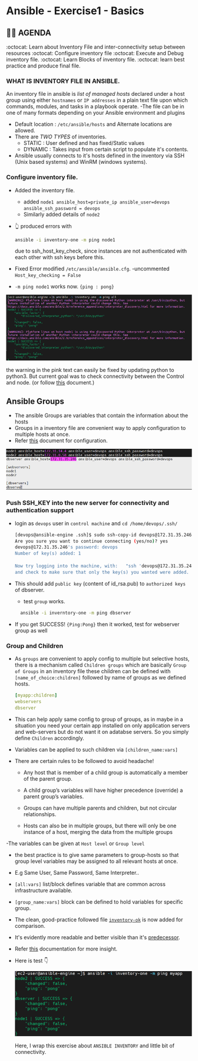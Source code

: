 # Ansible - Exercise1 - Basics

## :technologist: AGENDA

  :octocat: Learn about Inventory File and inter-connectivity setup between resources
  :octocat: Configure inventory file
  :octocat: Execute and Debug inventory file.
  :octocat: Learn Blocks of inventory file.
  :octocat: learn best practice and produce final file.

### WHAT IS INVENTORY FILE IN ANSIBLE.

An inventory file in ansible is _list of managed hosts_ declared under a host group using either `hostnames` or `IP addresses` in a plain text file upon which commands, modules, and tasks in a playbook operate.
-The file can be in one of many formats depending on your Ansible environment and plugins

- Default location : `/etc/ansible/hosts` and Alternate locations are allowed.
- There are _TWO TYPES_ of inventories.
  - STATIC : User defined and has fixed/Static values
  - DYNAMIC : Takes input from certain script to populate it's contents.
- Ansible usually connects to it's hosts defined in the inventory via SSH (Unix based systems) and WinRM (windows systems).

### Configure inventory file.

- Added the inventory file.
  - added `node1 ansible_host=private_ip ansible_user=devops ansible_ssh_password = devops`
  - Similarly added details of `node2`
- :point_up_2: produced errors with

  ```bash
  ansible -i inventory-one -m ping node1
  ```

  due to ssh_host_key_check, since instances are not authenticated with each other with ssh keys before this.

- Fixed Error
  modified `/etc/ansible/ansible.cfg`.
  -uncommented `Host_key_checking = False`

- `-m ping node1` works now. `{ping : pong}`

![Ping Success](/Exercise1/assets/Ping%20Sucess%20nodes.png "a title")

the warning in the pink text can easily be fixed by updating python to python3. But current goal was to check connectivity between the Control and node.
(or follow [this](https://docs.ansible.com/ansible/latest/reference_appendices/interpreter_discovery.html) document.)

## Ansible Groups

- The ansible Groups are variables that contain the information about the hosts
- Groups in a inventory file are convenient way to apply configuration to multiple hosts at once.
- Refer [this](https://docs.ansible.com/ansible/latest/user_guide/intro_inventory.html#assigning-a-variable-to-many-machines-group-variables) document for configuration.

![Server Added](/Exercise1/assets/added%20db%20server.png "server added")

### Push SSH_KEY into the new server for connectivity and authentication support

- login as `devops` user in `control machine` and `cd /home/devops/.ssh/`

  ```bash
  [devops@ansible-engine .ssh]$ sudo ssh-copy-id devops@172.31.35.246   #private_ip_dbserver
  Are you sure you want to continue connecting (yes/no)? yes
  devops@172.31.35.246's password: devops
  Number of key(s) added: 1

  Now try logging into the machine, with:   "ssh 'devops@172.31.35.246'"
  and check to make sure that only the key(s) you wanted were added.
  ```

- This should add `public key` (content of id_rsa.pub) to `authorized keys` of dbserver.
  - test `group` works.
  ```bash
    ansible -i inverntory-one -m ping dbserver
  ```
- If you get SUCCESS! `{Ping:Pong}` then it worked, test for webserver group as well

### Group and Children

- As `groups` are convenient to apply config to multiple but selective hosts, there is a mechanism called `Children groups` which are basically `Group of Groups` in an inventory file
  these children can be defined with `[name_of_choice:children]` followed by name of groups as we defined hosts.
  ```yaml
  [myapp:children]
  webservers
  dbserver
  ```
- This can help apply same config to group of groups, as in maybe in a situation you need your certain app installed on only application servers and web-servers but do not want it on adatabse servers. So you simply define `Children` accordingly.
- Variables can be applied to such children via `[children_name:vars]`
- There are certain rules to be followed to avoid headache!

  - Any host that is member of a child group is automatically a member of the parent group.

  - A child group’s variables will have higher precedence (override) a parent group’s variables.

  - Groups can have multiple parents and children, but not circular relationships.

  - Hosts can also be in multiple groups, but there will only be one instance of a host, merging the data from the multiple groups

-The variables can be given at `Host level` or `Group level`

- the best practice is to give same parameters to group-hosts so that group level variables may be assigned to all relevant hosts at once.
- E.g Same User, Same Password, Same Interpreter..
- `[all:vars]` list/block defines variable that are common across infrastructure available.
- `[group_name:vars]` block can be defined to hold variables for specific group.
- The clean, good-practice followed file [`inventory-ok`](/Exercise1/inventory-ok) is now added for comparison.
- It's evidently more readable and better visible than it's [predecessor](/Exercise1/inventory-one).

- Refer [this](https://docs.ansible.com/ansible/latest/user_guide/intro_inventory.html#inheriting-variable-values-group-variables-for-groups-of-groups) documentation for more insight.
- Here is test :point_down:

  ![Children Added](/Exercise1/assets/children%20pinged.png "children added")

  Here, I wrap this exercise about `ANSIBLE INVENTORY` and little bit of connectivity.
